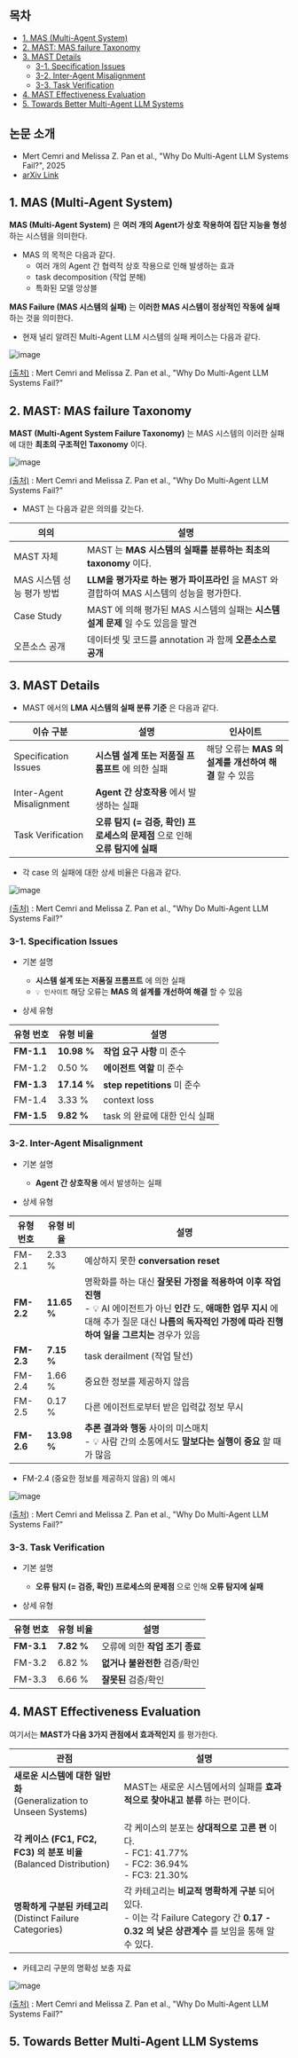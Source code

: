 ## 목차

* [1. MAS (Multi-Agent System)](#1-mas-multi-agent-system)
* [2. MAST: MAS failure Taxonomy](#2-mast-mas-failure-taxonomy)
* [3. MAST Details](#3-mast-details)
  * [3-1. Specification Issues](#3-1-specification-issues)
  * [3-2. Inter-Agent Misalignment](#3-2-inter-agent-misalignment)
  * [3-3. Task Verification](#3-3-task-verification)
* [4. MAST Effectiveness Evaluation](#4-mast-effectiveness-evaluation)
* [5. Towards Better Multi-Agent LLM Systems](#5-towards-better-multi-agent-llm-systems)

## 논문 소개

* Mert Cemri and Melissa Z. Pan et al., "Why Do Multi-Agent LLM Systems Fail?", 2025
* [arXiv Link](https://arxiv.org/pdf/2503.13657)

## 1. MAS (Multi-Agent System)

**MAS (Multi-Agent System)** 은 **여러 개의 Agent가 상호 작용하여 집단 지능을 형성** 하는 시스템을 의미한다.

* MAS 의 목적은 다음과 같다.
  * 여러 개의 Agent 간 협력적 상호 작용으로 인해 발생하는 효과
  * task decomposition (작업 분해)
  * 특화된 모델 앙상블

**MAS Failure (MAS 시스템의 실패)** 는 **이러한 MAS 시스템이 정상적인 작동에 실패** 하는 것을 의미한다.

* 현재 널리 알려진 Multi-Agent LLM 시스템의 실패 케이스는 다음과 같다.

![image](../images/MAST_1.PNG)

[(출처)](https://arxiv.org/pdf/2503.13657) : Mert Cemri and Melissa Z. Pan et al., "Why Do Multi-Agent LLM Systems Fail?"

## 2. MAST: MAS failure Taxonomy

**MAST (Multi-Agent System Failure Taxonomy)** 는 MAS 시스템의 이러한 실패에 대한 **최초의 구조적인 Taxonomy** 이다.

![image](../images/MAST_2.PNG)

[(출처)](https://arxiv.org/pdf/2503.13657) : Mert Cemri and Melissa Z. Pan et al., "Why Do Multi-Agent LLM Systems Fail?"

* MAST 는 다음과 같은 의의를 갖는다.

| 의의               | 설명                                                         |
|------------------|------------------------------------------------------------|
| MAST 자체          | MAST 는 **MAS 시스템의 실패를 분류하는 최초의 taxonomy** 이다.              |
| MAS 시스템 성능 평가 방법 | **LLM을 평가자로 하는 평가 파이프라인** 을 MAST 와 결합하여 MAS 시스템의 성능을 평가한다. |
| Case Study       | MAST 에 의해 평가된 MAS 시스템의 실패는 **시스템 설계 문제** 일 수도 있음을 발견       |
| 오픈소스 공개          | 데이터셋 및 코드를 annotation 과 함께 **오픈소스로 공개**                    |

## 3. MAST Details

* MAST 에서의 **LMA 시스템의 실패 분류 기준** 은 다음과 같다.

| 이슈 구분                    | 설명                                                 | 인사이트                                |
|--------------------------|----------------------------------------------------|-------------------------------------|
| Specification Issues     | **시스템 설계 또는 저품질 프롬프트** 에 의한 실패                     | 해당 오류는 **MAS 의 설계를 개선하여 해결** 할 수 있음 |
| Inter-Agent Misalignment | **Agent 간 상호작용** 에서 발생하는 실패                        |                                     |
| Task Verification        | **오류 탐지 (= 검증, 확인) 프로세스의 문제점** 으로 인해 **오류 탐지에 실패** |                                     |

* 각 case 의 실패에 대한 상세 비율은 다음과 같다.

![image](../images/MAST_3.PNG)

[(출처)](https://arxiv.org/pdf/2503.13657) : Mert Cemri and Melissa Z. Pan et al., "Why Do Multi-Agent LLM Systems Fail?"

### 3-1. Specification Issues

* 기본 설명
  * **시스템 설계 또는 저품질 프롬프트** 에 의한 실패
  * ```💡 인사이트``` 해당 오류는 **MAS 의 설계를 개선하여 해결** 할 수 있음

* 상세 유형

| 유형 번호      | 유형 비율       | 설명                        |
|------------|-------------|---------------------------|
| **FM-1.1** | **10.98 %** | **작업 요구 사항** 미 준수         |
| FM-1.2     | 0.50 %      | **에이전트 역할** 미 준수          |
| **FM-1.3** | **17.14 %** | **step repetitions** 미 준수 |
| FM-1.4     | 3.33 %      | context loss              |
| **FM-1.5** | **9.82 %**  | task 의 완료에 대한 인식 실패       |

### 3-2. Inter-Agent Misalignment

* 기본 설명
  * **Agent 간 상호작용** 에서 발생하는 실패

* 상세 유형

| 유형 번호      | 유형 비율       | 설명                                                                                                                                     |
|------------|-------------|----------------------------------------------------------------------------------------------------------------------------------------|
| FM-2.1     | 2.33 %      | 예상하지 못한 **conversation reset**                                                                                                         |
| **FM-2.2** | **11.65 %** | 명확화를 하는 대신 **잘못된 가정을 적용하여 이후 작업 진행**<br>- 💡 AI 에이전트가 아닌 **인간** 도, **애매한 업무 지시** 에 대해 추가 질문 대신 **나름의 독자적인 가정에 따라 진행하여 일을 그르치는** 경우가 있음 |
| **FM-2.3** | **7.15 %**  | task derailment (작업 탈선)                                                                                                                |
| FM-2.4     | 1.66 %      | 중요한 정보를 제공하지 않음                                                                                                                        |
| FM-2.5     | 0.17 %      | 다른 에이전트로부터 받은 입력값 정보 무시                                                                                                                |
| **FM-2.6** | **13.98 %** | **추론 결과와 행동** 사이의 미스매치<br>- 💡 사람 간의 소통에서도 **말보다는 실행이 중요** 할 때가 많음                                                                     |

* FM-2.4 (중요한 정보를 제공하지 않음) 의 예시

![image](../images/MAST_5.PNG)

[(출처)](https://arxiv.org/pdf/2503.13657) : Mert Cemri and Melissa Z. Pan et al., "Why Do Multi-Agent LLM Systems Fail?"

### 3-3. Task Verification

* 기본 설명
  * **오류 탐지 (= 검증, 확인) 프로세스의 문제점** 으로 인해 **오류 탐지에 실패**

* 상세 유형

| 유형 번호      | 유형 비율      | 설명                  |
|------------|------------|---------------------|
| **FM-3.1** | **7.82 %** | 오류에 의한 **작업 조기 종료** |
| FM-3.2     | 6.82 %     | **없거나 불완전한** 검증/확인  |
| FM-3.3     | 6.66 %     | **잘못된** 검증/확인       |

## 4. MAST Effectiveness Evaluation

여기서는 **MAST가 다음 3가지 관점에서 효과적인지** 를 평가한다.

| 관점                                                           | 설명                                                                                                     |
|--------------------------------------------------------------|--------------------------------------------------------------------------------------------------------|
| **새로운 시스템에 대한 일반화**<br>(Generalization to Unseen Systems)    | MAST는 새로운 시스템에서의 실패를 **효과적으로 찾아내고 분류** 하는 편이다.                                                         |
| **각 케이스 (FC1, FC2, FC3) 의 분포 비율**<br>(Balanced Distribution) | 각 케이스의 분포는 **상대적으로 고른 편** 이다.<br>- FC1: 41.77%<br>- FC2: 36.94%<br>- FC3: 21.30%                       |
| **명확하게 구분된 카테고리**<br>(Distinct Failure Categories)           | 각 카테고리는 **비교적 명확하게 구분** 되어 있다.<br>- 이는 각 Failure Category 간 **0.17 - 0.32 의 낮은 상관계수** 를 보임을 통해 알 수 있다. |

* 카테고리 구분의 명확성 보충 자료

![image](../images/MAST_4.PNG)

[(출처)](https://arxiv.org/pdf/2503.13657) : Mert Cemri and Melissa Z. Pan et al., "Why Do Multi-Agent LLM Systems Fail?"

## 5. Towards Better Multi-Agent LLM Systems
